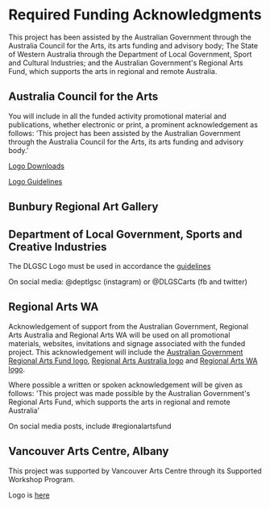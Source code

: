 # Required Funding Acknowledgments

This project has been assisted by the Australian Government through the Australia Council for the Arts, its arts funding and advisory body; The State of Western Australia through the Department of Local Government, Sport and Cultural Industries; and the Australian Government's Regional Arts Fund, which supports the arts in regional and remote Australia.


## Australia Council for the Arts
You will include in all the funded activity promotional material and publications, whether electronic or print, a prominent acknowledgement as follows:
'This project has been assisted by the Australian Government through the Australia Council for the Arts, its arts funding and advisory body.'

[Logo Downloads](https://australiacouncil.gov.au/investment-and-development/successful-applications/logo-downloads/)

[Logo Guidelines](https://australiacouncil.gov.au/workspace/uploads/files/australia-council-logo-guideli-54b326e512bdb.pdf)

## Bunbury Regional Art Gallery

## Department of Local Government, Sports and Creative Industries

The DLGSC Logo must be used in accordance the [guidelines](https://www.dlgsc.wa.gov.au/funding/logo-and-acknowledgement)

On social media: @deptlgsc (instagram) or @DLGSCarts (fb and twitter)

## Regional Arts WA

Acknowledgement of support from the Australian Government, Regional Arts Australia and Regional Arts WA will be used on all promotional materials, websites, invitations and signage associated with the funded project. This acknowledgement will include the [Australian Government Regional Arts Fund logo](https://www.arts.gov.au/funding-and-support/regional-arts-fund/regional-arts-fund-logos), [Regional Arts Australia logo](https://github.com/alisay/funding/tree/main/hyphae/logos/RAA%20Logos) and [Regional Arts WA logo](https://www.dropbox.com/sh/pgb4vvxb8jkw7tq/AACJmbDRHR4HM-ByXx_g3iVta?dl=0).

Where possible a written or spoken acknowledgement will be given as follows: 'This project was made possible by the Australian Government's Regional Arts Fund, which supports the arts in regional and remote Australia’

On social media posts, include #regionalartsfund

## Vancouver Arts Centre, Albany

This project was supported by Vancouver Arts Centre through its Supported Workshop Program. 

Logo is [here](https://github.com/alisay/funding/tree/main/hyphae/logos/VAC%20logos)